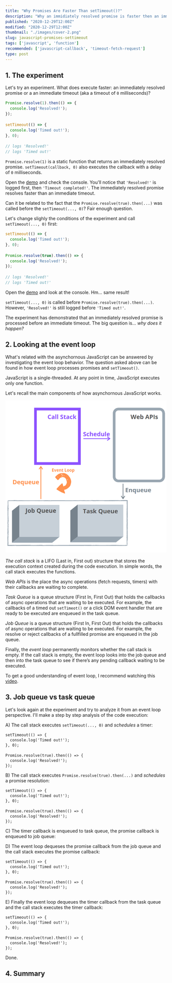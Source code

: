 ```yaml
---
title: "Why Promises Are Faster Than setTimeout()?"
description: "Why an immidiately resolved promise is faster then an immediate timeout?"
published: "2020-12-29T12:00Z"
modified: "2020-12-29T12:00Z"
thumbnail: "./images/cover-2.png"
slug: javascript-promises-settimeout
tags: ['javascript', 'function']
recommended: ['javascript-callback', 'timeout-fetch-request']
type: post
---
```


## 1. The experiment

Let's try an experiment. What does execute faster: an immediately resolved promise or a an immediate timeout (aka a timeout of `0` milliseconds)?  

```javascript
Promise.resolve(1).then(() => {
  console.log('Resolved!');
});

setTimeout(() => {
  console.log('Timed out!');
}, 0);

// logs 'Resolved!'
// logs 'Timed out!'
```

`Promise.resolve(1)` is a static function that returns an immediately resolved promise. `setTimeout(callback, 0)` also executes the callback with a delay of `0` milliseconds.  

Open the [demo](https://jsitor.com/wJFrt5VCiU) and check the console. You'll notice that `'Resolved!'` is logged first, then `'Timeout completed!'`. The immediately resolved promise resolves faster than an immediate timeout.  

Can it be related to the fact that the `Promise.resolve(true).then(...)` was called before the `setTimeout(..., 0)`? Fair enough question.  

Let's change slighly the conditions of the experiment and call `setTimeout(..., 0)` first:

```javascript
setTimeout(() => {
  console.log('Timed out!');
}, 0);

Promise.resolve(true).then(() => {
  console.log('Resolved!');
});

// logs 'Resolved!'
// logs 'Timed out!'
```

Open the [demo](https://jsitor.com/kslO11KZW5) and look at the console. Hm... same result!

`setTimeout(..., 0)` is called before `Promise.resolve(true).then(...)`. However, `'Resolved!'` is still logged before `'Timed out!'`.  

The experiment has demonstrated that an immediately resolved promise is processed before an immediate timeout. The big question is... *why does it happen?* 

## 2. Looking at the event loop

What's related with the asynchornous JavaScript can be answered by investigating the event loop behavior. The question asked above can be found in how event loop processes
promises and `setTimeout()`.  

JavaScript is a single-threaded. At any point in time, JavaScript executes only one function.  

Let's recall the main components of how asynchornous JavaScript works.  

![Event Loop Empty](./images/event-loop-empty-7.png)

*The call stack* is a LIFO (Last in, First out) structure that stores the execution context created during the code execution. In simple words, the call stack executes the functions.  

*Web APIs* is the place the async operations (fetch requests, timers) with their callbacks are waiting to complete.   

*Task Queue* is a queue structure (First In, First Out) that holds the callbacks of async operations that are waiting to be executed. For example, the callbacks of a timed out `setTimeot()` or a click DOM event handler that are ready to be executed are enqueued in the task queue.  

*Job Queue* is a queue structure (First In, First Out) that holds the callbacks of async operations that are waiting to be executed. For example, the resolve or reject callbacks of a fullfilled promise are enqueued in the job queue.  

Finally, the *event loop* permanently monitors whether the call stack is empty. If the call stack is empty, the event loop looks into the job queue and then into the task queue to see if there’s any pending callback waiting to be executed.  

To get a good understanding of event loop, I recommend watching this [video](https://www.youtube.com/watch?v=8aGhZQkoFbQ).  

## 3. Job queue vs task queue

Let's look again at the experiment and try to analyze it from an event loop perspective. I'll make a step by step analysis of the code execution:

A) The call stack executes `setTimeout(..., 0)` and *schedules* a timer:

```javascript{1-3}
setTimeout(() => {
  console.log('Timed out!');
}, 0);

Promise.resolve(true).then(() => {
  console.log('Resolved!');
});
```

B) The call stack executes `Promise.resolve(true).then(...)` and *schedules* a promise resolution:

```javascript{5-7}
setTimeout(() => {
  console.log('Timed out!');
}, 0);

Promise.resolve(true).then(() => {
  console.log('Resolved!');
});
```

C) The timer callback is enqueued to task queue, the promise callback is enqueued to job queue:

D) The event loop dequeses the promise callback from the job queue and the call stack executes the promise callback:  

```javascript{6}
setTimeout(() => {
  console.log('Timed out!');
}, 0);

Promise.resolve(true).then(() => {
  console.log('Resolved!');
});
```

E) Finally the event loop dequeues the timer callback from the task queue and the call stack executes the timer callback:  

```javascript{2}
setTimeout(() => {
  console.log('Timed out!');
}, 0);

Promise.resolve(true).then(() => {
  console.log('Resolved!');
});
```

Done.  

## 4. Summary